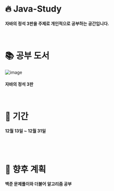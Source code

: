 # :fire: Java-Study

#### 자바의 정석 3판을 주제로 개인적으로 공부하는 공간입니다.

<br/>

# :books: 공부 도서
![image](https://user-images.githubusercontent.com/68285922/206887799-c6058427-0ffc-4d8c-afe6-f08cd9c85524.png)
#### 자바의 정석 3판

<br/>

# :date: 기간
#### 12월 13일 ~ 12월 31일

# 

<br/>

# :rocket: 향후 계획
#### 백준 문제풀이와 더불어 알고리즘 공부
